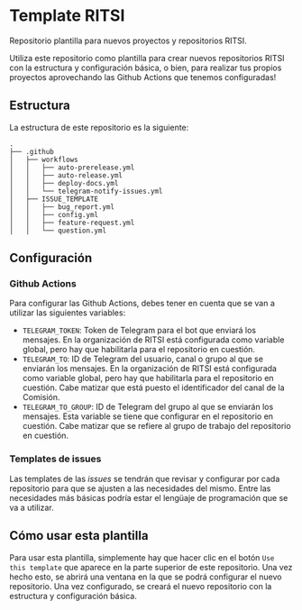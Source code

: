 # Template RITSI

Repositorio plantilla para nuevos proyectos y repositorios RITSI.

Utiliza este repositorio como plantilla para crear nuevos repositorios RITSI con la estructura y configuración básica, o bien, para realizar tus propios proyectos aprovechando las Github Actions que tenemos configuradas!

## Estructura

La estructura de este repositorio es la siguiente:

```
.
├── .github
│   ├── workflows
│   │   ├── auto-prerelease.yml
│   │   ├── auto-release.yml
│   │   ├── deploy-docs.yml
│   │   └── telegram-notify-issues.yml
│   ├── ISSUE_TEMPLATE
│   │   ├── bug_report.yml
│   │   ├── config.yml
│   │   ├── feature-request.yml
│   │   └── question.yml
```

## Configuración

### Github Actions

Para configurar las Github Actions, debes tener en cuenta que se van a utilizar las siguientes variables:

- `TELEGRAM_TOKEN`: Token de Telegram para el bot que enviará los mensajes. En la organización de RITSI está configurada como variable global, pero hay que habilitarla para el repositorio en cuestión.
- `TELEGRAM_TO`: ID de Telegram del usuario, canal o grupo al que se enviarán los mensajes. En la organización de RITSI está configurada como variable global, pero hay que habilitarla para el repositorio en cuestión. Cabe matizar que está puesto el identificador del canal de la Comisión.
- `TELEGRAM_TO_GROUP`: ID de Telegram del grupo al que se enviarán los mensajes. Esta variable se tiene que configurar en el repositorio en cuestión. Cabe matizar que se refiere al grupo de trabajo del repositorio en cuestión.

### Templates de issues

Las templates de las _issues_ se tendrán que revisar y configurar por cada repositorio para que se ajusten a las necesidades del mismo. Entre las necesidades más básicas podría estar el lengüaje de programación que se va a utilizar. 

## Cómo usar esta plantilla

Para usar esta plantilla, simplemente hay que hacer clic en el botón `Use this template` que aparece en la parte superior de este repositorio. Una vez hecho esto, se abrirá una ventana en la que se podrá configurar el nuevo repositorio. Una vez configurado, se creará el nuevo repositorio con la estructura y configuración básica.

